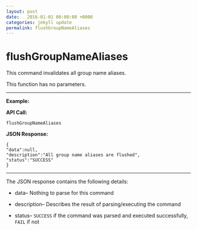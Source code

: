 ```yaml
---
layout: post
date:   2016-01-01 00:00:00 +0000
categories: jekyll update
permalink: flushGroupNameAliases
---
```


# flushGroupNameAliases

This command invalidates all group name aliases.

This function has no parameters.

------

**Example:**

**API Call:**

``` 
flushGroupNameAliases
```

**JSON Response:**

``` 
{
"data":null,
"description":"All group name aliases are flushed",
"status":"SUCCESS"
}
```

------

The JSON response contains the following details:

- data– Nothing to parse for this command


- description– Describes the result of parsing/executing the command


- status– `SUCCESS` if the command was parsed and executed successfully, `FAIL` if not

